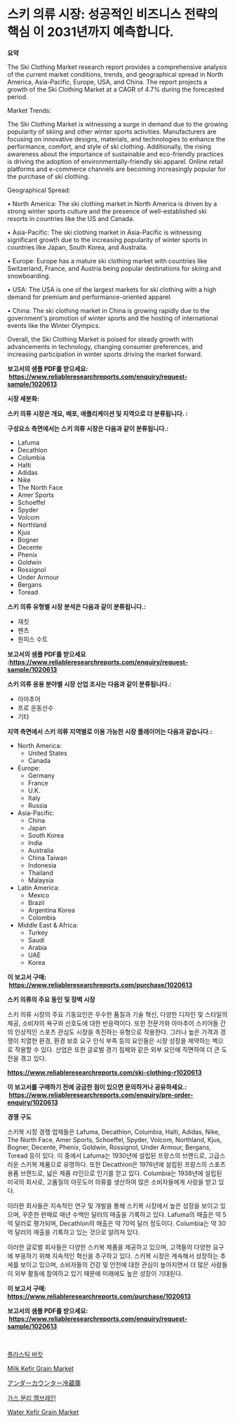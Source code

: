 <p><h1>스키 의류 시장: 성공적인 비즈니스 전략의 핵심 이 2031년까지 예측합니다.</h1></p><p><strong>요약</strong></p>
<p><p>The Ski Clothing Market research report provides a comprehensive analysis of the current market conditions, trends, and geographical spread in North America, Asia-Pacific, Europe, USA, and China. The report projects a growth of the Ski Clothing Market at a CAGR of 4.7% during the forecasted period. </p><p>Market Trends:</p><p>The Ski Clothing Market is witnessing a surge in demand due to the growing popularity of skiing and other winter sports activities. Manufacturers are focusing on innovative designs, materials, and technologies to enhance the performance, comfort, and style of ski clothing. Additionally, the rising awareness about the importance of sustainable and eco-friendly practices is driving the adoption of environmentally-friendly ski apparel. Online retail platforms and e-commerce channels are becoming increasingly popular for the purchase of ski clothing.</p><p>Geographical Spread:</p><p>• North America: The ski clothing market in North America is driven by a strong winter sports culture and the presence of well-established ski resorts in countries like the US and Canada. </p><p>• Asia-Pacific: The ski clothing market in Asia-Pacific is witnessing significant growth due to the increasing popularity of winter sports in countries like Japan, South Korea, and Australia. </p><p>• Europe: Europe has a mature ski clothing market with countries like Switzerland, France, and Austria being popular destinations for skiing and snowboarding. </p><p>• USA: The USA is one of the largest markets for ski clothing with a high demand for premium and performance-oriented apparel. </p><p>• China: The ski clothing market in China is growing rapidly due to the government's promotion of winter sports and the hosting of international events like the Winter Olympics.</p><p>Overall, the Ski Clothing Market is poised for steady growth with advancements in technology, changing consumer preferences, and increasing participation in winter sports driving the market forward.</p></p>
<p><strong>보고서의 샘플 PDF를 받으세요: &nbsp;<a href="https://www.reliableresearchreports.com/enquiry/request-sample/1020613">https://www.reliableresearchreports.com/enquiry/request-sample/1020613</a></strong></p>
<p><strong>시장 세분화:</strong></p>
<p><strong> 스키 의류 시장은 개요, 배포, 애플리케이션 및 지역으로 더 분류됩니다. :</strong></p>
<p><strong>구성요소 측면에서는 스키 의류 시장은 다음과 같이 분류됩니다.:</strong></p>
<p><ul><li>Lafuma</li><li>Decathlon</li><li>Columbia</li><li>Halti</li><li>Adidas</li><li>Nike</li><li>The North Face</li><li>Amer Sports</li><li>Schoeffel</li><li>Spyder</li><li>Volcom</li><li>Northland</li><li>Kjus</li><li>Bogner</li><li>Decente</li><li>Phenix</li><li>Goldwin</li><li>Rossignol</li><li>Under Armour</li><li>Bergans</li><li>Toread</li></ul></p>
<p><strong> 스키 의류 유형별 시장 분석은 다음과 같이 분류됩니다.:</strong></p>
<p><ul><li>재킷</li><li>팬츠</li><li>원피스 수트</li></ul></p>
<p><strong>보고서의 샘플 PDF를 받으세요 :<a href="https://www.reliableresearchreports.com/enquiry/request-sample/1020613">https://www.reliableresearchreports.com/enquiry/request-sample/1020613</a></strong></p>
<p><strong> 스키 의류 응용 분야별 시장 산업 조사는 다음과 같이 분류됩니다.:</strong></p>
<p><ul><li>아마추어</li><li>프로 운동선수</li><li>기타</li></ul></p>
<p><strong>지역 측면에서 스키 의류 지역별로 이용 가능한 시장 플레이어는 다음과 같습니다.:</strong></p>
<p><ul>
    <li>
        North America:
        <ul>
            <li>United States</li>
            <li>Canada</li>
        </ul>
    </li>
    <li>
        Europe:
        <ul>
            <li>Germany</li>
            <li>France</li>
            <li>U.K.</li>
            <li>Italy</li>
            <li>Russia</li>
        </ul>
    </li>
    <li>
        Asia-Pacific:
        <ul>
            <li>China</li>
            <li>Japan</li>
            <li>South Korea</li>
            <li>India</li>
            <li>Australia</li>
            <li>China Taiwan</li>
            <li>Indonesia</li>
            <li>Thailand</li>
            <li>Malaysia</li>
        </ul>
    </li>
    <li>
        Latin America:
        <ul>
            <li>Mexico</li>
            <li>Brazil</li>
            <li>Argentina Korea</li>
            <li>Colombia</li>
        </ul>
    </li>
    <li>
        Middle East & Africa:
        <ul>
            <li>Turkey</li>
            <li>Saudi</li>
            <li>Arabia</li>
            <li>UAE</li>
            <li>Korea</li>
        </ul>
    </li>
    </ul></p>
<p><strong>이 보고서 구매: &nbsp;<a href="https://www.reliableresearchreports.com/purchase/1020613">https://www.reliableresearchreports.com/purchase/1020613</a></strong></p>
<p><strong>스키 의류의 주요 동인 및 장벽 시장</strong></p>
<p><p>스키 의류 시장의 주요 기동요인은 우수한 품질과 기술 혁신, 다양한 디자인 및 스타일의 제공, 소비자의 욕구와 선호도에 대한 반응력이다. 또한 전문가와 아마추어 스키어들 간의 인상적인 스포츠 관심도 시장을 촉진하는 유형으로 작용한다. 그러나 높은 가격과 경쟁이 치열한 환경, 환경 보호 요구 인식 부족 등의 요인들은 시장 성장을 제약하는 벽으로 작용할 수 있다. 산업은 또한 글로벌 경기 침체와 같은 외부 요인에 직면하여 더 큰 도전을 겪고 있다.</p></p>
<p><strong><a href="https://www.reliableresearchreports.com/ski-clothing-r1020613">https://www.reliableresearchreports.com/ski-clothing-r1020613</a></strong></p>
<p><strong>이 보고서를 구매하기 전에 궁금한 점이 있으면 문의하거나 공유하세요.: &nbsp;<a href="https://www.reliableresearchreports.com/enquiry/pre-order-enquiry/1020613">https://www.reliableresearchreports.com/enquiry/pre-order-enquiry/1020613</a></strong></p>
<p><strong>경쟁 구도</strong></p>
<p><p>스키복 시장 경쟁 업체들은 Lafuma, Decathlon, Columbia, Halti, Adidas, Nike, The North Face, Amer Sports, Schoeffel, Spyder, Volcom, Northland, Kjus, Bogner, Decente, Phenix, Goldwin, Rossignol, Under Armour, Bergans, Toread 등이 있다. 이 중에서 Lafuma는 1930년에 설립된 프랑스의 브랜드로, 고급스러운 스키복 제품으로 유명하다. 또한 Decathlon은 1976년에 설립된 프랑스의 스포츠용품 브랜드로, 넓은 제품 라인으로 인기를 얻고 있다. Columbia는 1938년에 설립된 미국의 회사로, 고품질의 아웃도어 의류를 생산하여 많은 소비자들에게 사랑을 받고 있다.</p><p>이러한 회사들은 지속적인 연구 및 개발을 통해 스키복 시장에서 높은 성장을 보이고 있으며, 꾸준한 판매로 매년 수백만 달러의 매출을 기록하고 있다. Lafuma의 매출은 약 5억 달러로 평가되며, Decathlon의 매출은 약 70억 달러 정도이다. Columbia는 약 30억 달러의 매출을 기록하고 있는 것으로 알려져 있다.</p><p>이러한 글로벌 회사들은 다양한 스키복 제품을 제공하고 있으며, 고객들의 다양한 요구에 부응하기 위해 지속적인 혁신을 추구하고 있다. 스키복 시장은 계속해서 성장하는 추세를 보이고 있으며, 소비자들의 건강 및 안전에 대한 관심이 높아지면서 더 많은 사람들이 외부 활동에 참여하고 있기 때문에 미래에도 높은 성장이 기대된다.</p></p>
<p><strong>이 보고서 구매: &nbsp; <a href="https://www.reliableresearchreports.com/purchase/1020613">https://www.reliableresearchreports.com/purchase/1020613</a></strong></p>
<p><strong>보고서의 샘플 PDF를 받으세요: &nbsp;<a href="https://www.reliableresearchreports.com/enquiry/request-sample/1020613">https://www.reliableresearchreports.com/enquiry/request-sample/1020613</a></strong><strong></strong></p>
<p>&nbsp;</p>
<p><p><a href="https://github.com/wallacBahrtyinger567686/Market-Research-Report-List-1/blob/main/542195517234.md">플라스틱 버킷</a></p><p><a href="https://github.com/shotows/Market-Research-Report-List-2/blob/main/milk-kefir-grain-market.md">Milk Kefir Grain Market</a></p><p><a href="https://github.com/dzy793153605/Market-Research-Report-List-1/blob/main/216763818579.md">アンダーカウンター冷蔵庫</a></p><p><a href="https://github.com/plelbej847484502/Market-Research-Report-List-1/blob/main/980112217235.md">가스 분리 멤브레인</a></p><p><a href="https://github.com/beatblasta/Market-Research-Report-List-2/blob/main/water-kefir-grain-market.md">Water Kefir Grain Market</a></p></p>